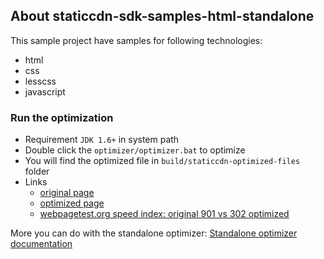 
About staticcdn-sdk-samples-html-standalone
-------------------------------------------
This sample project have samples for following technologies:
* html
* css
* lesscss
* javascript



### Run the optimization 

* Requirement `JDK 1.6+` in system path
* Double click the `optimizer/optimizer.bat` to optimize
* You will find the optimized file in `build/staticcdn-optimized-files` folder
* Links
  * [original page](http://cdn.rawgit.com/mrduguo/staticcdn-sdk/master/samples/html-standalone/wwwroot/index.html)
  * [optimized page](http://www.staticcdn.io/preview/9a8b68cadac8ce70a66769e322b3a72a.html)
  * [webpagetest.org speed index: original 901 vs 302 optimized](http://www.webpagetest.org/video/compare.php?ival=100&tests=140815_WS_PKM-r:2-c:0-e:1.0,140815_B6_PKX-r:2-c:0-e:0.5)


More you can do with the standalone optimizer:
[Standalone optimizer documentation](https://github.com/mrduguo/staticcdn-sdk/blob/master/docs/StandaloneOptimizer.md)
